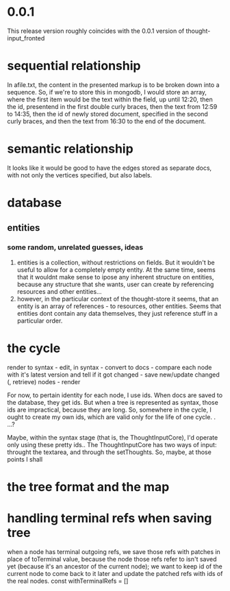 # 0.0.1
This release version roughly coincides with the 0.0.1 version of thought-input_fronted

# sequential relationship
In afile.txt, the content in the presented markup is to be broken down into a sequence. So, if we're to store this in mongodb, I would store an array, where the first item would be the text within the <head> field, up until 12:20, then the id, presentend in the first double curly braces, then the text from 12:59 to 14:35, then the id of newly stored document, specified in the second curly braces, and then the text from 16:30 to the end of the document.

# semantic relationship
It looks like it would be good to have the edges stored as separate docs, with not only the vertices specified, but also labels.

# database
## entities
### some random, unrelated guesses, ideas
  1. entities is a collection, without restrictions on fields. But it wouldn't be useful to allow for a completely empty entity. At the same time, seems that it wouldnt make sense to ipose any inherent structure on entities, because any structure that she wants, user can create by referencing resources and other entities...
  2. however, in the particular context of the thought-store it seems, that an entity is an array of references - to resources, other entities. Seems that entities dont contain any data themselves, they just reference stuff in a particular order.

# the cycle
render to syntax - edit, in syntax - convert to docs - compare each node with it's latest version and tell if it got changed - save new/update changed (, retrieve) nodes - render

For now, to pertain identity for each node, I use ids. When docs are saved to the database, they get ids. But when a tree is represented as syntax, those ids are impractical, because they are long. So, somewhere in the cycle, I ought to create my own ids, which are valid only for the life of one cycle. . ...?

Maybe, within the syntax stage (that is, the ThoughtInputCore), I'd operate only using these pretty ids.. The ThoughtInputCore has two ways of input: throught the textarea, and through the setThoughts. So, maybe, at those points I shall


# the tree format and the map

# handling terminal refs when saving tree
when a node has terminal outgoing refs, we save those refs with patches in place of toTerminal value, because the node those refs refer to isn't saved yet (because it's an ancestor of the current node); we want to keep id of the current node to come back to it later and update the patched refs with ids of the real nodes. const withTerminalRefs = []
